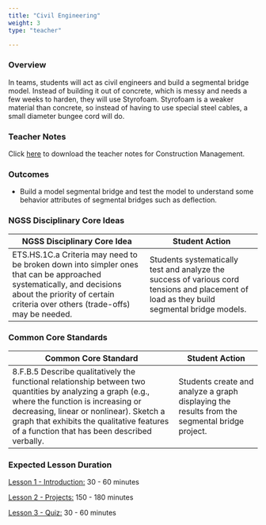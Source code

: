 ```yaml
---
title: "Civil Engineering"
weight: 3
type: "teacher" 

---
```


### Overview

In teams, students will act as civil engineers and build a segmental bridge model.  Instead of building it out of concrete, which is messy and needs a few weeks to harden, they will use Styrofoam.  Styrofoam is a weaker material than concrete, so instead of having to use special steel cables, a small diameter bungee cord will do.   

### Teacher Notes

Click <a href="https://docs.google.com/document/d/1yO2ENeZjDgJD1oRk4yEL7H2QxNOndppwLhhtYrOFZDs/edit?usp=sharing" target="_blank">here</a> to download the teacher notes for Construction Management.

### Outcomes
* Build a model segmental bridge and test the model to understand some behavior attributes of segmental bridges such as deflection. 
 
### NGSS Disciplinary Core Ideas

| NGSS Disciplinary Core Idea                                                                                                                                                                           | Student Action                                                                                                                             |
| ----------------------------------------------------------------------------------------------------------------------------------------------------------------------------------------------------- | ------------------------------------------------------------------------------------------------------------------------------------------ |
| ETS.HS.1C.a Criteria may need to be broken down into simpler ones that can be approached systematically, and decisions about the priority of certain criteria over others (trade-offs) may be needed. | Students systematically test and analyze the success of various cord tensions and placement of load as they build segmental bridge models. |
 
### Common Core Standards

| Common Core Standard                                                                                                                                                                                                                                                                      | Student Action                                                                                |
| ----------------------------------------------------------------------------------------------------------------------------------------------------------------------------------------------------------------------------------------------------------------------------------------- | --------------------------------------------------------------------------------------------- |
| 8.F.B.5 Describe qualitatively the functional relationship between two quantities by analyzing a graph (e.g., where the function is increasing or decreasing, linear or nonlinear). Sketch a graph that exhibits the qualitative features of a function that has been described verbally. | Students create and analyze a graph displaying the results from the segmental bridge project. |

### Expected Lesson Duration

[Lesson 1 - Introduction:](./1_lesson_1/) 30 - 60 minutes

[Lesson 2 - Projects:](./2_lesson_2/) 150 - 180 minutes

[Lesson 3 - Quiz:](./3_lesson_3/) 30 - 60 minutes